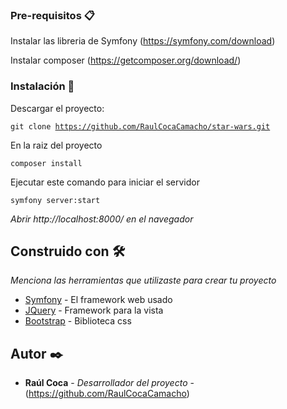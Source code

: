 ### Pre-requisitos 📋

Instalar las libreria de Symfony (https://symfony.com/download)

Instalar composer (https://getcomposer.org/download/)

### Instalación 🔧

Descargar el proyecto:

<code>git clone https://github.com/RaulCocaCamacho/star-wars.git</code>

En la raiz del proyecto 

<code>composer install</code>

Ejecutar este comando para iniciar el servidor

<code>symfony server:start</code>


_Abrir http://localhost:8000/ en el navegador_


## Construido con 🛠️

_Menciona las herramientas que utilizaste para crear tu proyecto_

* [Symfony](https://symfony.com/) - El framework web usado
* [JQuery](https://jquery.com/) - Framework para la vista
* [Bootstrap](https://getbootstrap.com/) - Biblioteca css

## Autor ✒️

* **Raúl Coca** - *Desarrollador del proyecto* - (https://github.com/RaulCocaCamacho)


